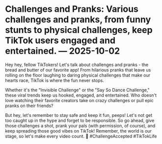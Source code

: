 # Challenges and Pranks: Various challenges and pranks, from funny stunts to physical challenges, keep TikTok users engaged and entertained. — 2025-10-02

Hey hey, fellow TikTokers! Let's talk about challenges and pranks - the bread and butter of our favorite app! From hilarious pranks that leave us rolling on the floor laughing to daring physical challenges that make our hearts race, TikTok is where the fun never stops.

Whether it's the "Invisible Challenge" or the "Say So Dance Challenge," these viral trends keep us hooked, engaged, and entertained. Who doesn't love watching their favorite creators take on crazy challenges or pull epic pranks on their friends?

But hey, let's remember to stay safe and keep it fun, peeps! Let's not get too caught up in the hype and forget to be responsible. So go ahead, give those challenges a shot, prank your pals (with permission, of course), and keep spreading those good vibes on TikTok! Remember, the world is our stage, so let's make every video count. 🌟 #ChallengeAccepted #TikTokLife